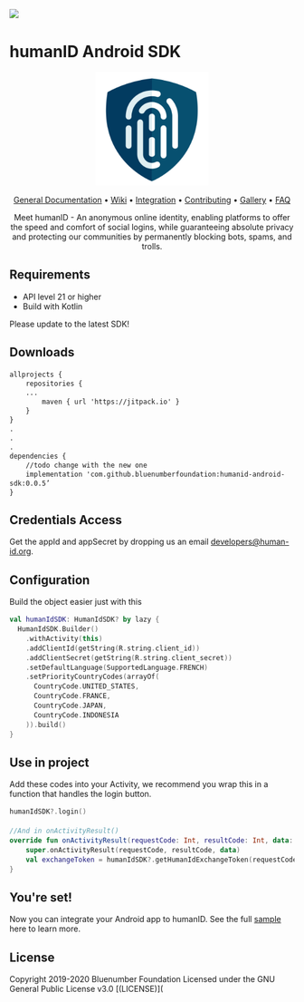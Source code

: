 [![](https://jitpack.io/v/bluenumberfoundation/humanid-android-sdk.svg)](https://jitpack.io/#bluenumberfoundation/humanid-android-sdk)

# humanID Android SDK



<p align="center">
<img src="https://github.com/bluenumberfoundation/humanid-android-sdk/blob/master/human-id-logo.png" width="200" height="200">
</p>


<p align="center">
<a href="https://github.com/bluenumberfoundation/humanid-documentation/edit/master/README.md">General Documentation</a> •
<a href="https://github.com/bluenumberfoundation/humanid-android-sdk/wiki">Wiki</a> • 
<a href="https://github.com/bluenumberfoundation/humanid-android-sdk/wiki/integration">Integration</a> •
<a href="https://github.com/bluenumberfoundation/humanid-documentation/blob/master/contributing.md">Contributing</a> • 
<a href="https://github.com/bluenumberfoundation/humanid-documentation/blob/master/gallery.md">Gallery</a> • 
<a href="https://github.com/bluenumberfoundation/humanid-documentation/blob/master/faq.md">FAQ</a>


<p align="center">
Meet humanID - An anonymous online identity, enabling platforms to offer the speed and comfort of social logins, while guaranteeing absolute privacy and protecting our communities by permanently blocking bots, spams, and trolls.
</p>



## Requirements

<ul>
	<li>API level 21 or higher</li>
	<li>Build with Kotlin</li>
</ul>


Please update to the latest SDK!

## Downloads

    allprojects {
        repositories {
        ...
    	    maven { url 'https://jitpack.io' }
        }
    }
    .
    .
    .
    dependencies {
    	//todo change with the new one
    	implementation 'com.github.bluenumberfoundation:humanid-android-sdk:0.0.5’
    }


## Credentials Access

Get the appId and appSecret by dropping us an email [developers@human-id.org](mailto:developers@human-id.org).

## Configuration

Build the object easier just with this

```kotlin
val humanIdSDK: HumanIdSDK? by lazy {
  HumanIdSDK.Builder()
    .withActivity(this)
    .addClientId(getString(R.string.client_id))
    .addClientSecret(getString(R.string.client_secret))
    .setDefaultLanguage(SupportedLanguage.FRENCH)
    .setPriorityCountryCodes(arrayOf(
      CountryCode.UNITED_STATES,
      CountryCode.FRANCE,
      CountryCode.JAPAN,
      CountryCode.INDONESIA
    )).build()
}
```


## Use in project

Add these codes into your Activity, we recommend you wrap this in a function that handles the login button.

```kotlin
humanIdSDK?.login()

//And in onActivityResult()
override fun onActivityResult(requestCode: Int, resultCode: Int, data: Intent?) {
    super.onActivityResult(requestCode, resultCode, data)
    val exchangeToken = humanIdSDK?.getHumanIdExchangeToken(requestCode, resultCode, data)
}
```

## You're set!

Now you can integrate your Android app to humanID. See the full [sample](https://github.com/bluenumberfoundation/humanid-android-sdk/tree/master/sample) here to learn more.


## License

Copyright 2019-2020 Bluenumber Foundation
Licensed under the GNU General Public License v3.0 [(LICENSE)](

